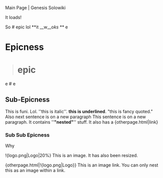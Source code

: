 Main Page | Genesis Solowiki

It loads!

So # epic lol **it __w__o*ks* ** e

# Epicness

> # epic

e # e

## Sub-Epicness

This is funi. Lol. ''this is italic''. __this is underlined__. "this is fancy quoted." Also next sentence is on a new paragraph
This sentence is on a new paragraph. It contains ''__**"nested"**__'' stuff. It also has a {otherpage.html|link}

### Sub Sub Epicness

Why

!{logo.png|Logo|20%} This is an image. It has also been resized.

{otherpage.html|!{logo.png|Logo}} This is an image link. You can only nest this as an image within a link.